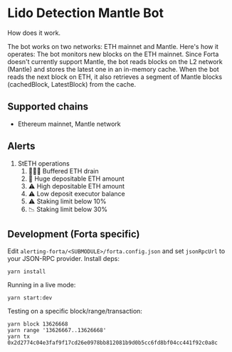 # Lido Detection Mantle Bot

How does it work.

The bot works on two networks: ETH mainnet and Mantle.
Here's how it operates: The bot monitors new blocks on the ETH mainnet.
Since Forta doesn't currently support Mantle, the bot reads blocks on the L2 network (Mantle) and stores the latest one
in an in-memory cache.
When the bot reads the next block on ETH, it also retrieves a segment of Mantle blocks (cachedBlock, LatestBlock) from
the cache.

## Supported chains

- Ethereum mainnet, Mantle network

## Alerts

1. StETH operations
    1. 🚨🚨🚨 Buffered ETH drain
    2. 🚨 Huge depositable ETH amount
    3. ⚠️ High depositable ETH amount
    4. ⚠️ Low deposit executor balance
    5. ⚠️ Staking limit below 10%
    6. 📉 Staking limit below 30%

## Development (Forta specific)

Edit `alerting-forta/<SUBMODULE>/forta.config.json` and set `jsonRpcUrl` to your JSON-RPC provider. Install deps:

```
yarn install
```

Running in a live mode:

```
yarn start:dev
```

Testing on a specific block/range/transaction:

```
yarn block 13626668
yarn range '13626667..13626668'
yarn tx 0x2d2774c04e3faf9f17cd26e0978bb812081b9d0b5cc6fd8bf04cc441f92c0a8c
```
